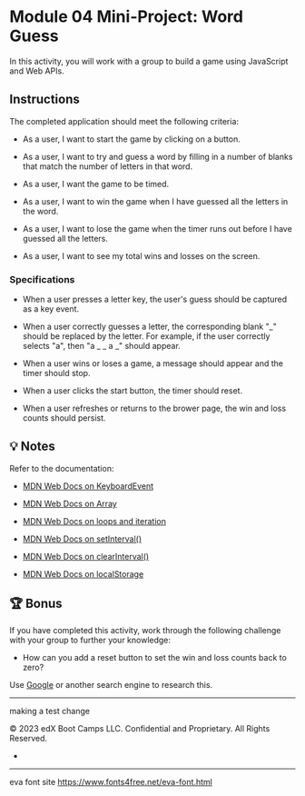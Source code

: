 # Module 04 Mini-Project: Word Guess

In this activity, you will work with a group to build a game using JavaScript and Web APIs.

## Instructions

The completed application should meet the following criteria:

- As a user, I want to start the game by clicking on a button.

- As a user, I want to try and guess a word by filling in a number of blanks that match the number of letters in that word.

- As a user, I want the game to be timed.

- As a user, I want to win the game when I have guessed all the letters in the word.

- As a user, I want to lose the game when the timer runs out before I have guessed all the letters.

- As a user, I want to see my total wins and losses on the screen.

### Specifications

- When a user presses a letter key, the user's guess should be captured as a key event.

- When a user correctly guesses a letter, the corresponding blank "_" should be replaced by the letter. For example, if the user correctly selects "a", then "a _ _ a _" should appear.

- When a user wins or loses a game, a message should appear and the timer should stop.

- When a user clicks the start button, the timer should reset.

- When a user refreshes or returns to the brower page, the win and loss counts should persist.

## 💡 Notes

Refer to the documentation:

- [MDN Web Docs on KeyboardEvent](https://developer.mozilla.org/en-US/docs/Web/API/KeyboardEvent)

- [MDN Web Docs on Array](https://developer.mozilla.org/en-US/docs/Web/JavaScript/Reference/Global_Objects/Array)

- [MDN Web Docs on loops and iteration](https://developer.mozilla.org/en-US/docs/Web/JavaScript/Guide/Loops_and_iteration)

- [MDN Web Docs on setInterval()](https://developer.mozilla.org/en-US/docs/Web/API/WindowOrWorkerGlobalScope/setInterval)

- [MDN Web Docs on clearInterval()](https://developer.mozilla.org/en-US/docs/Web/API/WindowOrWorkerGlobalScope/clearInterval)

- [MDN Web Docs on localStorage](https://developer.mozilla.org/en-US/docs/Web/API/Window/localStorage)

## 🏆 Bonus

If you have completed this activity, work through the following challenge with your group to further your knowledge:

- How can you add a reset button to set the win and loss counts back to zero?

Use [Google](https://www.google.com) or another search engine to research this.

---

making a test change

© 2023 edX Boot Camps LLC. Confidential and Proprietary. All Rights Reserved.

*
******
eva font site https://www.fonts4free.net/eva-font.html